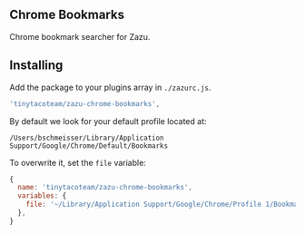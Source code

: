 ## Chrome Bookmarks

Chrome bookmark searcher for Zazu.

## Installing

Add the package to your plugins array in `./zazurc.js`.

~~~ javascript
'tinytacoteam/zazu-chrome-bookmarks',
~~~

By default we look for your default profile located at:

~~~
/Users/bschmeisser/Library/Application Support/Google/Chrome/Default/Bookmarks
~~~

To overwrite it, set the `file` variable:

~~~ javascript
{
  name: 'tinytacoteam/zazu-chrome-bookmarks',
  variables: {
    file: '~/Library/Application Support/Google/Chrome/Profile 1/Bookmarks',
  },
}
~~~
